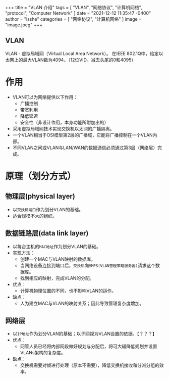 +++
title = "VLAN 介绍"
tags = [ "VLAN", "网络协议", "计算机网络", "protocol", "Computer Network" ]
date = "2021-12-12 11:35:47 -0400"
author = "isshe"
categories = [ "网络协议", "计算机网络" ]
image = "image.jpeg"
+++

VLAN
---
VLAN - 虚拟局域网（Virtual Local Area Network）。
在IEEE 802.1Q中，给定以太网上的最大VLAN数为4094。（12位VID。减去头尾的0和4095）

# 作用
* VLAN可以为网络提供以下作用：
    * 广播控制
    * 带宽利用
    * 降低延迟
    * 安全性（非设计作用，本身功能所附加出的）
* 采用虚拟局域网技术实现交换机以太网的广播隔离。
* 一个VLAN相当于OSI模型第2层的广播域，它能将广播控制在一个VLAN内部。
* 不同VLAN之间或VLAN与LAN/WAN的数据通信必须通过第3层（网络层）完成。

# 原理（划分方式）
## 物理层(physical layer)
* 以`交换机端口`作为划分VLAN的基础。
* 适合规模不大的组织。

## 数据链路层(data link layer)
* 以每台主机的`MAC地址`作为划分VLAN的基础。
* 实现方法：
    * 创建一个MAC与VLAN映射的数据库。
    * 当网络设备连接到端口后，`交换机`向`VMPS(VLAN管理策略服务器)`请求这个数据库。
    * 找到相应的映射，完成VLAN的分配。
* 优点：
    * 计算机物理位置的不同，也不影响VLAN的运作。
* 缺点：
    * 人为建立MAC与VLAN的映射关系；因此导致管理复杂度增加。

## 网络层
* 以`IP地址`作为划分VLAN的基础；以子网视为VLAN设置的依据。【？？？】
* 优点：
    * 网管人员已经将内部网段做好规划与分配后，将可大辐降低规划并设置VLANs架构的复杂度。
* 缺点：
    * 交换机需要对帧进行处理（原本不需要），降低交换机接收和分派分组的效率。
